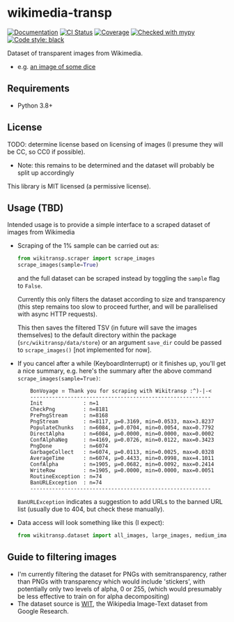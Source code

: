 # wikimedia-transp

[![Documentation](https://readthedocs.org/projects/wikitransp/badge/?version=latest)](https://wikitransp.readthedocs.io/en/latest/)
[![CI Status](https://github.com/lmmx/wikitransp/actions/workflows/master.yml/badge.svg)](https://github.com/lmmx/wikitransp/actions/workflows/master.yml)
[![Coverage](https://codecov.io/gh/lmmx/wikitransp/branch/master/graph/badge.svg)](https://codecov.io/github/lmmx/wikitransp)
[![Checked with mypy](http://www.mypy-lang.org/static/mypy_badge.svg)](http://mypy-lang.org)
[![Code style: black](https://img.shields.io/badge/code%20style-black-000000.svg)](https://github.com/psf/black)


Dataset of transparent images from Wikimedia.

- e.g. [an image of some dice](https://www.wikidata.org/wiki/Q178051#/media/File:PNG_transparency_demonstration_1.png)

## Requirements

- Python 3.8+

## License

TODO: determine license based on licensing of images (I presume they will be CC, so CC0 if
possible).

- Note: this remains to be determined and the dataset will probably be split up accordingly

This library is MIT licensed (a permissive license).

## Usage (TBD)

Intended usage is to provide a simple interface to a scraped dataset of images from Wikimedia

- Scraping of the 1% sample can be carried out as:

  ```py
  from wikitransp.scraper import scrape_images
  scrape_images(sample=True)
  ```

  and the full dataset can be scraped instead by toggling the `sample` flag to `False`.

  Currently this only filters the dataset according to size and transparency (this step remains
  too slow to proceed further, and will be parallelised with async HTTP requests).

  This then saves the filtered TSV (in future will save the images themselves) to the default
  directory within the package (`src/wikitransp/data/store`) or an argument `save_dir` could
  be passed to `scrape_images()` [not implemented for now].

- If you cancel after a while (KeyboardInterrupt) or it finishes up, you'll get a nice summary,
  e.g. here's the summary after the above command `scrape_images(sample=True)`:

  ```
      BonVoyage ⠶ Thank you for scraping with Wikitransp :^)-|-<
      ----------------------------------------------------------
      Init             : n=1   
      CheckPng         : n=8181
      PrePngStream     : n=8168
      PngStream        : n=8117, μ=0.3169, min=0.0533, max=3.8237
      PopulateChunks   : n=6084, μ=0.0704, min=0.0054, max=0.7792
      DirectAlpha      : n=6084, μ=0.0000, min=0.0000, max=0.0002
      ConfAlphaNeg     : n=4169, μ=0.0726, min=0.0122, max=0.3423
      PngDone          : n=6074
      GarbageCollect   : n=6074, μ=0.0113, min=0.0025, max=0.0328
      AverageTime      : n=6074, μ=0.4433, min=0.0998, max=4.1011
      ConfAlpha        : n=1905, μ=0.0682, min=0.0092, max=0.2414
      WriteRow         : n=1905, μ=0.0000, min=0.0000, max=0.0051
      RoutineException : n=74  
      BanURLException  : n=74  
      ----------------------------------------------------------
  ```
  
  `BanURLException` indicates a suggestion to add URLs to the banned URL list (usually due to 404,
  but check these manually).

- Data access will look something like this (I expect):

  ```py
  from wikitransp.dataset import all_images, large_images, medium_images, small_images
  ```

## Guide to filtering images

- I'm currently filtering the dataset for PNGs with semitransparency, rather than PNGs with transparency
  which would include 'stickers', with potentially only two levels of alpha, 0 or 255,
  (which would presumably be less effective to train on for alpha decompositing)
- The dataset source is [WIT](https://github.com/google-research-datasets/wit/), the Wikipedia
  Image-Text dataset from Google Research.
